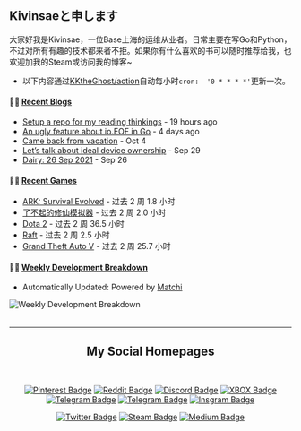 ## Kivinsaeと申します

大家好我是Kivinsae，一位Base上海的运维从业者。日常主要在写Go和Python，不过对所有有趣的技术都来者不拒。如果你有什么喜欢的书可以随时推荐给我，也欢迎加我的Steam或访问我的博客~
- 以下内容通过[KKtheGhost/action](https://github.com/KKtheGhost/KKtheGhost/actions)自动每小时`cron:  '0 * * * *'`更新一次。

<table width="800px">
<tr valign="top" width="100%">

#### 🏋️‍♀️ <a href="https://kivinsae.com" target="_blank">**Recent Blogs**</a>

<!-- blog starts -->
* <a href='https://kivinsae.com/setup-a-repo-for-my-reading-thinkings-2ac10f5a50b0' target='_blank'>Setup a repo for my reading thinkings</a> - 19 hours ago
* <a href='https://kivinsae.com/an-ugly-feature-about-io-eof-in-go-3f7852fb8c73' target='_blank'>An ugly feature about io.EOF in Go</a> - 4 days ago
* <a href='https://kivinsae.com/came-back-from-vacation-94a129e2fd68' target='_blank'>Came back from vacation</a> - Oct 4
* <a href='https://kivinsae.com/lets-talk-about-ideal-device-ownership-4e1cb0deb5d0' target='_blank'>Let’s talk about ideal device ownership</a> - Sep 29
* <a href='https://kivinsae.com/dairy-26-sep-2021-30789c43af61' target='_blank'>Dairy: 26 Sep 2021</a> - Sep 26
<!-- blog ends -->

</tr>
<tr valign="top" width="100%">

#### 🤾‍♂️ <a href="https://steamcommunity.com/id/kivinsae/games/" target="_blank">**Recent Games**</a>

<!-- douban starts -->
* <a href='https://store.steampowered.com/app/346110' target='_blank'>ARK: Survival Evolved</a> - 过去 2 周 1.8 小时
* <a href='http://movie.douban.com/subject/30174085/' target='_blank'>了不起的修仙模拟器</a> - 过去 2 周 2.0 小时
* <a href='https://book.douban.com/subject/35292726/' target='_blank'>Dota 2</a> - 过去 2 周 36.5 小时
* <a href='http://movie.douban.com/subject/34660591/' target='_blank'>Raft</a> - 过去 2 周 2.5 小时
* <a href='http://movie.douban.com/subject/27148168/' target='_blank'>Grand Theft Auto V</a> - 过去 2 周 25.7 小时

</tr>
<tr valign="top" width="100%">

#### 🏊‍♂️ <a href="https://github-readme-stats.vercel.app/api/wakatime?username=Kivinsae&layuout=compact&theme=synthwave&v=2" target="_blank">**Weekly Development Breakdown**</a>

<!-- code_time starts -->

- Automatically Updated: Powered by [Matchi](https://github.com/matchai)

![Weekly Development Breakdown](https://github-readme-stats.vercel.app/api/wakatime?username=Kivinsae&layuout=compact&theme=synthwave&v=2)

<!-- code_time ends -->

</tr>
</table>

---
<div align="center">

## My Social Homepages
</div>
<div align="center">
<br>

[![Pinterest Badge](https://img.shields.io/badge/@kivinsae-red?style=for-the-badge&logo=pinterest&logoColor=white)](https://www.pinterest.com/kivinsae)
[![Reddit Badge](https://img.shields.io/badge/@kivinsae-orange?style=for-the-badge&logo=reddit&logoColor=white)](https://www.reddit.com/user/kivinsae)
[![Discord Badge](https://img.shields.io/badge/@kivinsae-yellow?style=for-the-badge&logo=discord&logoColor=black)](https://discordapp.com/users/kivinsae/)
[![XBOX Badge](https://img.shields.io/badge/@kivinsae-green?style=for-the-badge&logo=xbox&logoColor=white)](https://account.xbox.com/zh-cn/Profile?xr=mebarnav&rtc=1)
[![Telegram Badge](https://img.shields.io/badge/@kivinsae-blue?style=for-the-badge&logo=telegram&logoColor=white)](https://t.me/kivinsae)
[![Telegram Badge](https://img.shields.io/badge/@kivinsae-navy?style=for-the-badge&logo=linkedin&logoColor=white)](https://www.linkedin.com/in/kivinsae/)
[![Insgram Badge](https://img.shields.io/badge/@kivinsae-purple?style=for-the-badge&logo=instagram&logoColor=pink)](https://www.instagram.com/kivinsae/)

[![Twitter Badge](https://img.shields.io/badge/@kivinsae-white?style=for-the-badge&logo=twitter&logoColor=blue)](https://twitter.com/kivinsaefang)
[![Steam Badge](https://img.shields.io/badge/@kivinsae-gray?style=for-the-badge&logo=steam&logoColor=white)](https://steamcommunity.com/id/kivinsae/)
[![Medium Badge](https://img.shields.io/badge/@kivinsae-black?style=for-the-badge&logo=medium&logoColor=white)](https://kivinsae.com)

</br>
</div>